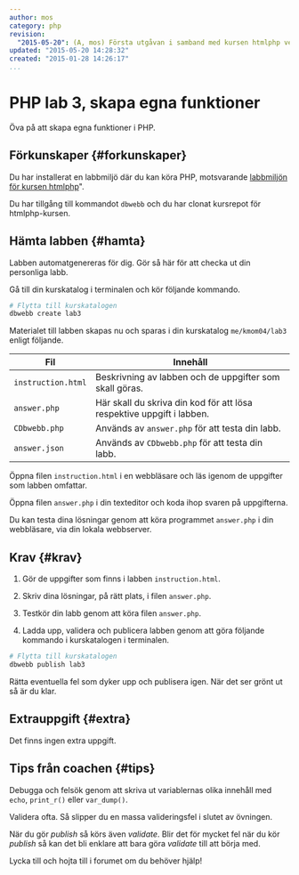 ```yaml
---
author: mos
category: php
revision:
  "2015-05-20": (A, mos) Första utgåvan i samband med kursen htmlphp version 2.
updated: "2015-05-20 14:28:32"
created: "2015-01-28 14:26:17"
...
```

PHP lab 3, skapa egna funktioner
==================================

Öva på att skapa egna funktioner i PHP.

<!--more-->



Förkunskaper {#forkunskaper}
-----------------------

Du har installerat en labbmiljö där du kan köra PHP, motsvarande [labbmiljön för kursen htmlphp](htmlphp/labbmiljo)".

Du har tillgång till kommandot `dbwebb` och du har clonat kursrepot för htmlphp-kursen.



Hämta labben {#hamta}
-----------------------

Labben automatgenereras för dig. Gör så här för att checka ut din personliga labb.

Gå till din kurskatalog i terminalen och kör följande kommando.

```bash
# Flytta till kurskatalogen
dbwebb create lab3
```

Materialet till labben skapas nu och sparas i din kurskatalog `me/kmom04/lab3` enligt följande.

| Fil                | Innehåll                                                              |
|--------------------|-----------------------------------------------------------------------|
| `instruction.html` | Beskrivning av labben och de uppgifter som skall göras.               |
| `answer.php`       | Här skall du skriva din kod för att lösa respektive uppgift i labben. |
| `CDbwebb.php`      | Används av `answer.php` för att testa din labb.                        |
| `answer.json`      | Används av `CDbwebb.php` för att testa din labb.                        |

Öppna filen `instruction.html` i en webbläsare och läs igenom de uppgifter som labben omfattar.

Öppna filen `answer.php` i din texteditor och koda ihop svaren på uppgifterna.

Du kan testa dina lösningar genom att köra programmet `answer.php` i din webbläsare, via din lokala webbserver.



Krav {#krav}
-----------------------

1. Gör de uppgifter som finns i labben `instruction.html`.

2. Skriv dina lösningar, på rätt plats, i filen `answer.php`.

3. Testkör din labb genom att köra filen `answer.php`.

4. Ladda upp, validera och publicera labben genom att göra följande kommando i kurskatalogen i terminalen.

```bash
# Flytta till kurskatalogen
dbwebb publish lab3
```

Rätta eventuella fel som dyker upp och publisera igen. När det ser grönt ut så är du klar. 



Extrauppgift {#extra}
-----------------------

Det finns ingen extra uppgift.



Tips från coachen {#tips}
-----------------------

Debugga och felsök genom att skriva ut variablernas olika innehåll med `echo`, `print_r()` eller `var_dump()`.

Validera ofta. Så slipper du en massa valideringsfel i slutet av övningen.

När du gör *publish* så körs även *validate*. Blir det för mycket fel när du kör *publish* så kan det bli enklare att bara göra *validate* till att börja med.

Lycka till och hojta till i forumet om du behöver hjälp!




